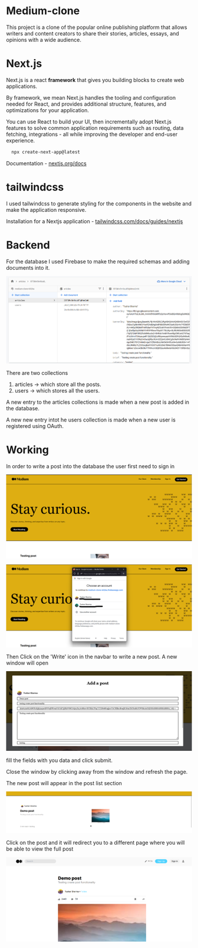 
# Medium-clone

This project is a clone of the popular online publishing platform that allows writers and content creators to share their stories, articles, essays, and opinions with a wide audience.

# Next.js

Next.js is a react **framework** that gives you building blocks to create web applications.

By framework, we mean Next.js handles the tooling and configuration needed for React, and provides additional structure, features, and optimizations for your application.

You can use React to build your UI, then incrementally adopt Next.js features to solve common application requirements such as routing, data fetching, integrations - all while improving the developer and end-user experience.



```bash
  npx create-next-app@latest 
```
Documentation - [nextjs.org/docs](https://nextjs.org/docs)

# tailwindcss

I used tailwindcss to generate styling for the components in the website and make the application responsive.

Installation for a Nextjs application - [tailwindcss.com/docs/guides/nextjs](https://tailwindcss.com/docs/guides/nextjs)

# Backend

For the database I used Firebase to make the required schemas and adding documents into it.

![Alt text](medium-clone-6.png)

There are two collections 
1. articles -> which store all the posts.
2. users -> which stores all the users.


A new entry to the articles collections is made when a new post is added in the database.

A new new entry intot he users collection is  made when a new user is registered using OAuth.



# Working

In order to write a post into the database the user first need to sign in

![Alt text](public/medium-clone-1.png)

![Alt text](public/medium-clone-2.png)

Then Click on the 'Write' icon in the navbar to write a new post. A new window will open 

![Alt text](public/medium-clone-3.png)

fill the fields with you data and click submit.

Close the window by clicking away from the window and refresh the page. 

The new post will appear in the post list section

![Alt text](public/medium-clone-4.png)

Click on the post and it will redirect you to a different page where you will be able to view the full post 

![Alt text](public/medium-clone-5.png)

